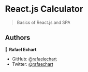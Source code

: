 # React.js Calculator

> Basics of React.js and SPA 


<!-- ## Built With

- HTML & JS
- Linters
- Git & Github

## Built With

- https://github.com/RafaelEchart/AwesomeBook.git

## Getting Started

To get a local copy up and running follow these simple example steps.

### Prerequisites

- Git in your local machine
- Code editor (VS code, Atom, etc)
- Terminal

### Setup

- git clone https://github.com/RafaelEchart/AwesomeBook.git
- cd AwesomeBook

### Usage

- Add the changes you want and feel free to push it into a new Branch!

### Run tests

- Check that all the tests are correctly passed🤝

### Merge

- Merge it with the main branch so we can all see your work!!🤝

 -->

## Authors

👤 **Rafael Echart**

- GitHub: [@rafaelechart](https://github.com/rafaelechart)
- Twitter: [@rafaechart](https://twitter.com/rafaechart)


<!-- ## 🤝 Contributing

Contributions, issues, and feature requests are welcome!


## Show your support

Give a ⭐️ if you like this project!

## Acknowledgments

- Microverse documentation ⭐️
- Rafael Echart ⭐️

## 📝 License

This project is [MIT](./MIT.md) licensed. -->
